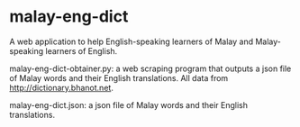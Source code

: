 # malay-eng-dict
A web application to help English-speaking learners of Malay and Malay-speaking learners of English.

malay-eng-dict-obtainer.py: a web scraping program that outputs a json file of Malay words and their English translations. All data from http://dictionary.bhanot.net.

malay-eng-dict.json: a json file of Malay words and their English translations.
